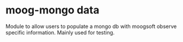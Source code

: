 # moog-mongo data 
Module to allow users to populate a mongo db with moogsoft observe specific information. Mainly used for testing.

